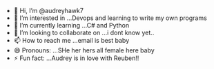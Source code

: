 - 👋 Hi, I’m @audreyhawk7
- 👀 I’m interested in ...Devops and learning to write my own programs 
- 🌱 I’m currently learning ...C# and Python
- 💞️ I’m looking to collaborate on ...i dont know yet..
- 📫 How to reach me ...email is best baby
- 😄 Pronouns: ...SHe her hers all female here baby
- ⚡ Fun fact: ...Audrey is in love with Reuben!!

<!---
audreyhawk7/audreyhawk7 is a ✨ special ✨ repository because its `README.md` (this file) appears on your GitHub profile.
You can click the Preview link to take a look at your changes.
--->
